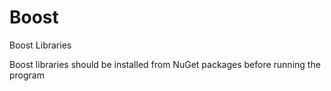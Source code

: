 # Boost
Boost Libraries

Boost libraries should be installed from NuGet packages before running the program
